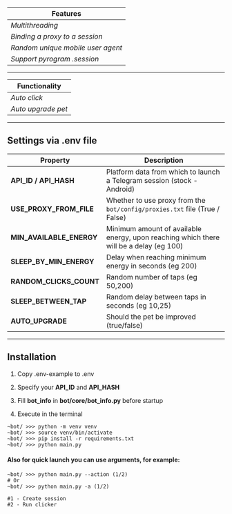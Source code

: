 | Features                            |
|-------------------------------------|
| *Multithreading*                    |
| *Binding a proxy to a session*      |
| *Random unique mobile user agent*   |
| *Support pyrogram .session*         |

---
| Functionality      |
|--------------------|
| *Auto click*       |
| *Auto upgrade pet* |

---
## Settings via .env file
| Property                 | Description                                                                            |
|--------------------------|----------------------------------------------------------------------------------------|
| **API_ID / API_HASH**    | Platform data from which to launch a Telegram session (stock - Android)                |
| **USE_PROXY_FROM_FILE**  | Whether to use proxy from the `bot/config/proxies.txt` file (True / False)             |
| **MIN_AVAILABLE_ENERGY** | Minimum amount of available energy, upon reaching which there will be a delay (eg 100) |
| **SLEEP_BY_MIN_ENERGY**  | Delay when reaching minimum energy in seconds (eg 200)                                 |
| **RANDOM_CLICKS_COUNT**  | Random number of taps (eg 50,200)                                                      |
| **SLEEP_BETWEEN_TAP**    | Random delay between taps in seconds (eg 10,25)                                        |
| **AUTO_UPGRADE**         | Should the pet be improved (true/false)                                                |
---
## Installation 

1. Copy .env-example to .env
2. Specify your **API_ID** and **API_HASH**
3. Fill **bot_info** in **bot/core/bot_info.py** before startup

4. Execute in the terminal
```shell
~bot/ >>> python -m venv venv
~bot/ >>> source venv/bin/activate
~bot/ >>> pip install -r requirements.txt
~bot/ >>> python main.py
```

#### Also for quick launch you can use arguments, for example:
```shell
~bot/ >>> python main.py --action (1/2)
# Or
~bot/ >>> python main.py -a (1/2)

#1 - Create session
#2 - Run clicker
```
